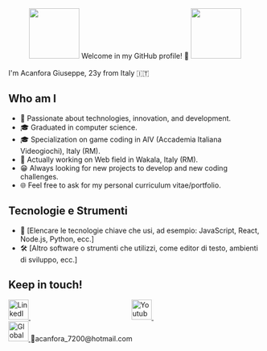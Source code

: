 <div id="header" align="center">
  <img src="https://media.giphy.com/media/TLPTbOAwRD9zoi1QOI/giphy.gif" width="100" heigth="40"/>
  Welcome in my GitHub profile! 👋
  <img src="https://media.giphy.com/media/KJmbSTSyIzetubNgJ5/giphy.gif" width="100" heigth="40"/>
</div>

<br>
I'm Acanfora Giuseppe, 23y from Italy 🇮🇹

## Who am I

- 🚀 Passionate about technologies, innovation, and development.
- 🎓 Graduated in computer science.
- 🎓 Specialization on game coding in AIV (Accademia Italiana Videogiochi), Italy (RM).
- 💼 Actually working on Web field in Wakala, Italy (RM).
- 😁 Always looking for new projects to develop and new coding challenges.
- 🌐 Feel free to ask for my personal curriculum vitae/portfolio.


## Tecnologie e Strumenti

- 🔧 [Elencare le tecnologie chiave che usi, ad esempio: JavaScript, React, Node.js, Python, ecc.]
- 🛠️ [Altro software o strumenti che utilizzi, come editor di testo, ambienti di sviluppo, ecc.]


## Keep in touch!

<div id="badges">
  <a href="https://www.linkedin.com/in/giuseppe-acanfora-dev/">
    <img src="https://media.giphy.com/media/HQTYdpx1yhxWpugAi2/giphy.gif" alt="LinkedIn" width="40" heigth="50"/>
  </a>
  &nbsp;&nbsp;&nbsp;&nbsp;&nbsp;&nbsp;&nbsp;&nbsp;&nbsp;&nbsp;&nbsp;&nbsp;&nbsp;&nbsp;&nbsp;&nbsp;&nbsp;&nbsp;&nbsp;&nbsp;&nbsp;&nbsp;&nbsp;&nbsp;&nbsp;&nbsp;&nbsp;&nbsp;&nbsp;&nbsp;&nbsp;&nbsp;&nbsp;&nbsp;&nbsp;&nbsp;&nbsp;&nbsp;&nbsp;&nbsp;&nbsp;&nbsp;&nbsp;&nbsp;&nbsp;&nbsp;&nbsp;&nbsp;&nbsp;&nbsp;
  <a href="https://youtube.com/@giuseppeacanfora001">
    <img src="https://media.giphy.com/media/dyLmcrc0wk4dUCxp0K/giphy.gif" alt="Youtube" width="40" heigth="50"/>
  </a>
  &nbsp;&nbsp;&nbsp;&nbsp;&nbsp;&nbsp;&nbsp;&nbsp;&nbsp;&nbsp;&nbsp;&nbsp;&nbsp;&nbsp;&nbsp;&nbsp;&nbsp;&nbsp;&nbsp;&nbsp;&nbsp;&nbsp;&nbsp;&nbsp;&nbsp;&nbsp;&nbsp;&nbsp;&nbsp;&nbsp;&nbsp;&nbsp;&nbsp;&nbsp;&nbsp;&nbsp;&nbsp;&nbsp;&nbsp;&nbsp;&nbsp;&nbsp;&nbsp;&nbsp;&nbsp;&nbsp;&nbsp;&nbsp;&nbsp;&nbsp;
    <a href="https://globalgamejam.org/users/leviathan-0">
    <img src="https://s3-us-west-1.amazonaws.com/ggj/site/site-images/GGJ00-Badge-Template-900x900.png" alt="Global Game Jam" width="40" heigth="50"/>
  </a>
📧acanfora_7200@hotmail.com 
</div>
